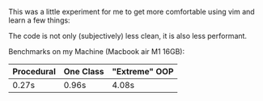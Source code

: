 This was a little experiment for me to get more comfortable using vim and learn a few things:

The code is not only (subjectively) less clean, it is also less performant.

Benchmarks on my Machine (Macbook air M1 16GB):

| Procedural | One Class | "Extreme" OOP |
|------------|-----------|---------------|
| 0.27s      | 0.96s     | 4.08s         |
